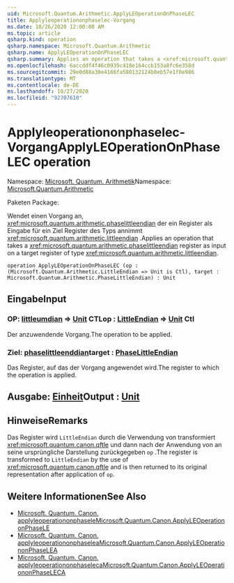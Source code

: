 ```yaml
---
uid: Microsoft.Quantum.Arithmetic.ApplyLEOperationOnPhaseLEC
title: Applyleoperationonphaselec-Vorgang
ms.date: 10/26/2020 12:00:00 AM
ms.topic: article
qsharp.kind: operation
qsharp.namespace: Microsoft.Quantum.Arithmetic
qsharp.name: ApplyLEOperationOnPhaseLEC
qsharp.summary: Applies an operation that takes a <xref:microsoft.quantum.arithmetic.phaselittleendian> register as input on a target register of type <xref:microsoft.quantum.arithmetic.littleendian>.
ms.openlocfilehash: 6accddf4f46c0939c418e164ccb153a8fc6e358d
ms.sourcegitcommit: 29e0d88a30e4166fa580132124b0eb57e1f0e986
ms.translationtype: MT
ms.contentlocale: de-DE
ms.lasthandoff: 10/27/2020
ms.locfileid: "92707610"
---
```

# <a name="applyleoperationonphaselec-operation"></a><span data-ttu-id="1e2b3-102">Applyleoperationonphaselec-Vorgang</span><span class="sxs-lookup"><span data-stu-id="1e2b3-102">ApplyLEOperationOnPhaseLEC operation</span></span>

<span data-ttu-id="1e2b3-103">Namespace: [Microsoft. Quantum. Arithmetik](xref:Microsoft.Quantum.Arithmetic)</span><span class="sxs-lookup"><span data-stu-id="1e2b3-103">Namespace: [Microsoft.Quantum.Arithmetic](xref:Microsoft.Quantum.Arithmetic)</span></span>

<span data-ttu-id="1e2b3-104">Paketen [](https://nuget.org/packages/)</span><span class="sxs-lookup"><span data-stu-id="1e2b3-104">Package: [](https://nuget.org/packages/)</span></span>


<span data-ttu-id="1e2b3-105">Wendet einen Vorgang an, <xref:microsoft.quantum.arithmetic.phaselittleendian> der ein Register als Eingabe für ein Ziel Register des Typs annimmt <xref:microsoft.quantum.arithmetic.littleendian> .</span><span class="sxs-lookup"><span data-stu-id="1e2b3-105">Applies an operation that takes a <xref:microsoft.quantum.arithmetic.phaselittleendian> register as input on a target register of type <xref:microsoft.quantum.arithmetic.littleendian>.</span></span>

```qsharp
operation ApplyLEOperationOnPhaseLEC (op : (Microsoft.Quantum.Arithmetic.LittleEndian => Unit is Ctl), target : Microsoft.Quantum.Arithmetic.PhaseLittleEndian) : Unit
```


## <a name="input"></a><span data-ttu-id="1e2b3-106">Eingabe</span><span class="sxs-lookup"><span data-stu-id="1e2b3-106">Input</span></span>

### <a name="op--littleendian--unit-ctl"></a><span data-ttu-id="1e2b3-107">OP: [littleumdian](xref:Microsoft.Quantum.Arithmetic.LittleEndian) => [Unit](xref:microsoft.quantum.lang-ref.unit) CTL</span><span class="sxs-lookup"><span data-stu-id="1e2b3-107">op : [LittleEndian](xref:Microsoft.Quantum.Arithmetic.LittleEndian) => [Unit](xref:microsoft.quantum.lang-ref.unit) Ctl</span></span>

<span data-ttu-id="1e2b3-108">Der anzuwendende Vorgang.</span><span class="sxs-lookup"><span data-stu-id="1e2b3-108">The operation to be applied.</span></span>


### <a name="target--phaselittleendian"></a><span data-ttu-id="1e2b3-109">Ziel: [phaselittleenddian](xref:Microsoft.Quantum.Arithmetic.PhaseLittleEndian)</span><span class="sxs-lookup"><span data-stu-id="1e2b3-109">target : [PhaseLittleEndian](xref:Microsoft.Quantum.Arithmetic.PhaseLittleEndian)</span></span>

<span data-ttu-id="1e2b3-110">Das Register, auf das der Vorgang angewendet wird.</span><span class="sxs-lookup"><span data-stu-id="1e2b3-110">The register to which the operation is applied.</span></span>



## <a name="output--unit"></a><span data-ttu-id="1e2b3-111">Ausgabe: [Einheit](xref:microsoft.quantum.lang-ref.unit)</span><span class="sxs-lookup"><span data-stu-id="1e2b3-111">Output : [Unit](xref:microsoft.quantum.lang-ref.unit)</span></span>



## <a name="remarks"></a><span data-ttu-id="1e2b3-112">Hinweise</span><span class="sxs-lookup"><span data-stu-id="1e2b3-112">Remarks</span></span>

<span data-ttu-id="1e2b3-113">Das Register wird `LittleEndian` durch die Verwendung von transformiert <xref:microsoft.quantum.canon.qftle> und dann nach der Anwendung von an seine ursprüngliche Darstellung zurückgegeben `op` .</span><span class="sxs-lookup"><span data-stu-id="1e2b3-113">The register is transformed to `LittleEndian` by the use of <xref:microsoft.quantum.canon.qftle> and is then returned to its original representation after application of `op`.</span></span>

## <a name="see-also"></a><span data-ttu-id="1e2b3-114">Weitere Informationen</span><span class="sxs-lookup"><span data-stu-id="1e2b3-114">See Also</span></span>

- [<span data-ttu-id="1e2b3-115">Microsoft. Quantum. Canon. applyleoperationonphasele</span><span class="sxs-lookup"><span data-stu-id="1e2b3-115">Microsoft.Quantum.Canon.ApplyLEOperationonPhaseLE</span></span>](xref:Microsoft.Quantum.Canon.ApplyLEOperationonPhaseLE)
- [<span data-ttu-id="1e2b3-116">Microsoft. Quantum. Canon. applyleoperationonphaselea</span><span class="sxs-lookup"><span data-stu-id="1e2b3-116">Microsoft.Quantum.Canon.ApplyLEOperationonPhaseLEA</span></span>](xref:Microsoft.Quantum.Canon.ApplyLEOperationonPhaseLEA)
- [<span data-ttu-id="1e2b3-117">Microsoft. Quantum. Canon. applyleoperationonphaseleca</span><span class="sxs-lookup"><span data-stu-id="1e2b3-117">Microsoft.Quantum.Canon.ApplyLEOperationonPhaseLECA</span></span>](xref:Microsoft.Quantum.Canon.ApplyLEOperationonPhaseLECA)
